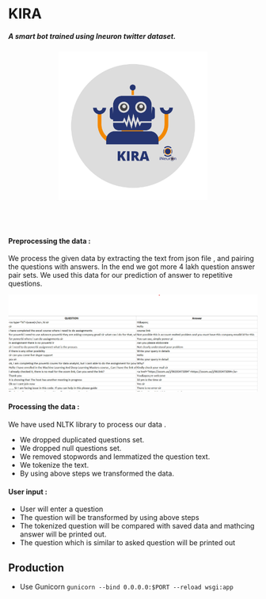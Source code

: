 
# KIRA 
##### A smart bot trained using Ineuron twitter dataset.

<div align="center"> <img src="./KIRA.png"  alt="drawing" width="300"/>
</div>

<br>
<br>
<br>

#### Preprocessing the data :
We process the given data by extracting the text from json file , and pairing the questions with answers. In the end we got more 4 lakh question answer pair sets. We used this data for our prediction of answer to repetitive questions.

<div id="header" align="center">

<img src="./qanda.png" alt="drawing" width="700"/>
</div>


#### Processing the data :

 We have used NLTK library to process our data .
 
 - We dropped duplicated questions set. 
 - We dropped null questions set.
 - We removed stopwords and lemmatized the question text.
 - We tokenize the text.
 - By using above steps we transformed the data.
 

#### User input :
 - User will enter a question 
 - The question will be transformed by using above steps
 - The tokenized question will be compared with saved data and mathcing answer will be printed out. 
 - The question which is similar to asked question will be printed out

## Production

- Use Gunicorn `gunicorn --bind 0.0.0.0:$PORT --reload wsgi:app`

